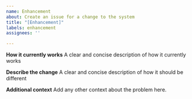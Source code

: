 ```yaml
---
name: Enhancement
about: Create an issue for a change to the system
title: "[Enhancement]"
labels: enhancement
assignees: ''

---
```


**How it currently works**
A clear and concise description of how it currently works

**Describe the change**
A clear and concise description of how it should be different

**Additional context**
Add any other context about the problem here.

